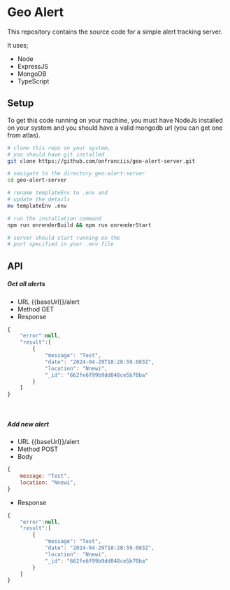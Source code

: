 # Geo Alert

This repository contains the source code for a simple alert tracking server.

It uses;

- Node
- ExpressJS
- MongoDB
- TypeScript

## Setup

To get this code running on your machine, you must have NodeJs installed on your system and you should have a valid mongodb url (you can get one from atlas).

```bash
# clone this repo on your system,
# you should have git installed
git clone https://github.com/onfranciis/geo-alert-server.git

# navigate to the directory geo-alert-server
cd geo-alert-server

# rename templateEnv to .env and
# update the details
mv templateEnv .env

# run the installation command
npm run onrenderBuild && npm run onrenderStart

# server should start running on the
# port specified in your .env file


```

## API

##### Get all alerts

- URL
  {{baseUrl}}/alert
- Method
  GET
- Response

```js
{
    "error":null,
    "result":[
        {
            "message": "Test",
            "date": "2024-04-29T18:28:59.083Z",
            "location": "Nnewi",
            "_id": "662fe6f99b9dd048ce5b70ba"
        }
    ]
}
```

<br>

##### Add new alert

- URL
  {{baseUrl}}/alert
- Method
  POST
- Body

```js
{
    message: "Test",
    location: "Nnewi",
}
```

- Response

```js
{
    "error":null,
    "result":[
        {
            "message": "Test",
            "date": "2024-04-29T18:28:59.083Z",
            "location": "Nnewi",
            "_id": "662fe6f99b9dd048ce5b70ba"
        }
    ]
}
```
